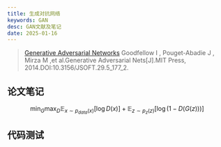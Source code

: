 ```yaml
---
title: 生成对抗网络
keywords: GAN
desc: GAN文献及笔记
date: 2025-01-16
---
```


> [Generative Adversarial Networks](https://arxiv.org/abs/1406.2661)
> Goodfellow I , Pouget-Abadie J , Mirza M ,et al.Generative Adversarial Nets[J].MIT Press, 2014.DOI:10.3156/JSOFT.29.5_177_2.

## 论文笔记

$$
\min_{G} \max_{D} \mathbb{E}_{x \sim p_{data}(x)}[\log D(x)] + \mathbb{E}_{z \sim p_{z}(z)}[\log (1 - D(G(z)))]
$$

## 代码测试